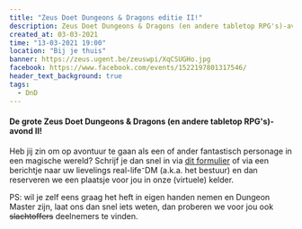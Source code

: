 ```yaml
---
title: "Zeus Doet Dungeons & Dragons editie II!"
description: Zeus Doet Dungeons & Dragons (en andere tabletop RPG's)-avond 2
created_at: 03-03-2021
time: "13-03-2021 19:00"
location: "Bij je thuis"
banner: https://zeus.ugent.be/zeuswpi/XqCSUGHo.jpg
facebook: https://www.facebook.com/events/1522197801317546/
header_text_background: true
tags:
  - DnD
---
```


#### De grote Zeus Doet Dungeons & Dragons (en andere tabletop RPG's)-avond II!

Heb jij zin om op avontuur te gaan als een of ander fantastisch personage in een magische wereld? Schrijf je dan snel in via
[dit formulier](https://forms.gle/1r4JTNBTazGMZxDcA) of via een berichtje naar uw lievelings real-life⁻DM (a.k.a. het bestuur) en dan reserveren we een plaatsje voor jou in onze (virtuele) kelder.

PS: wil je zelf eens graag het heft in eigen handen nemen en Dungeon Master zijn, laat ons dan snel iets weten, dan proberen we voor jou ook <del>slachtoffers</del> deelnemers te vinden.
